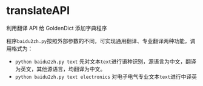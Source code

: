 # translateAPI

利用翻译 API 给 GoldenDict 添加字典程序

程序`baidu2zh.py`按照外部参数的不同，可实现通用翻译、专业翻译两种功能，调用格式为：

- `python baidu2zh.py text` 先对文本`text`进行语种识别，源语言为中文，翻译为英文，其他源语言，均翻译为中文。
- `python baidu2zh.py text electronics` 对电子电气专业文本`text`进行中译英
